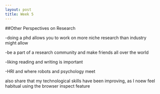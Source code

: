 ```yaml
---
layout: post
title: Week 5
---
```


##Other Perspectives on Research

-doing a phd allows you to work on more niche research than industry might allow

-be a part of a research community and make friends all over the world

-liking reading and writing is important

-HRI and where robots and psychology meet




also share that my technological skills have been improving, as I noew feel habitual using the browser inspect feature
